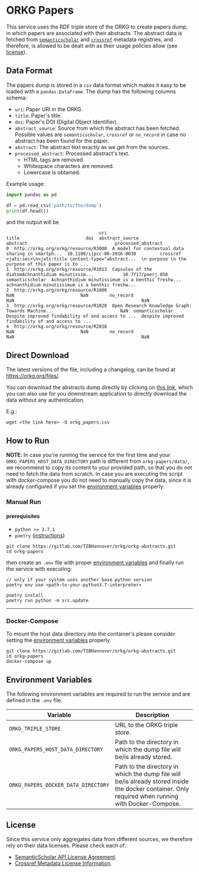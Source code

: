 # ORKG Papers

This service uses the RDF triple store of the ORKG to create papers dump, in which papers
are associated with their abstracts. The abstract data is fetched from
[``semanticscholar``](https://www.semanticscholar.org/) and [``crossref``](https://www.crossref.org/)
metadata registries, and therefore, is allowed to be dealt with as their usage policies allow
(see [license](#license)).

## Data Format
The papers dump is stored in a ``csv`` data format which makes it easy to be loaded with
a ``pandas.DataFrame``. The dump has the following columns schema:

* ``uri``: Paper URI in the ORKG.
* ``title``: Paper's title.
* ``doi``: Paper's DOI (Digital Object Identifier).
* ``abstract_source``: Source from which the abstract has been fetched. Possible values are ``semanticscholar``,
``crossref`` or ``no_record`` in case no abstract has been found for the paper.
* ``abstract``: The abstract text exactly as we get from the sources.
* ``processed_abstract``: Processed abstract's text. 
  * HTML tags are removed.
  * Whitespace characters are removed.
  * Lowercase is obtained.

Example usage:

```python
import pandas as pd

df = pd.read_csv('path/to/the/dump')
print(df.head())
```
and the output will be 

```commandline
                                   uri                                              title                         doi  abstract_source                                           abstract                                 processed_abstract
0  http://orkg.org/orkg/resource/R3000  A model for contextual data sharing in smartph...  10.1108/ijpcc-06-2016-0030         crossref  <jats:sec>\n<jats:title content-type="abstract...  \n purpose \n the purpose of this paper is to ...
1  http://orkg.org/orkg/resource/R1013  Capsules of the diatomAchnanthidium minutissim...           10.7717/peerj.858  semanticscholar  Achnanthidium minutissimum is a benthic freshw...  achnanthidium minutissimum is a benthic freshw...
2  http://orkg.org/orkg/resource/R1000                                                NaN                         NaN        no_record                                                NaN                                                NaN
3  http://orkg.org/orkg/resource/R1020  Open Research Knowledge Graph: Towards Machine...                         NaN  semanticscholar  Despite improved findability of and access to ...  despite improved findability of and access to ...
4  http://orkg.org/orkg/resource/R2018                                                NaN                         NaN        no_record                                                NaN                                                NaN
```


## Direct Download

The latest versions of the file, including a changelog, can be found at https://orkg.org/files/.

You can download the abstracts dump directly by clicking on 
[this link](https://orkg.org/files/orkg_papers.csv),
which you can also use for you downstream application to directly download the data without any authentication.

E.g.: 

```commandline
wget <the link here> -O orkg_papers.csv
```

## How to Run

**NOTE**: In case you're running the service for the first time and your ``ORKG_PAPERS_HOST_DATA_DIRECTORY``
path is different from ``orkg-papers/data/``, we recommend to copy its content to your provided path, so that
you do not need to fetch the data from scratch. In case you are executing the script with docker-compose
you do not need to manually copy the data, since it is already configured if you set the 
[environment variables](#environment-variables) properly.

### Manual Run

#### prerequisites

* ``python >= 3.7.1``
* ``poetry`` ([instructions](https://python-poetry.org/docs/#osx--linux--bashonwindows-install-instructions))

```commandline
git clone https://gitlab.com/TIBHannover/orkg/orkg-abstracts.git
cd orkg-papers
```

then create an ``.env`` file with proper [environment variables](#environment-variables) and finally run 
the service with executing:

```commandline
// only if your system uses another base python version
poetry env use <path-to-your-python3.7-interpreter> 

poetry install
poetry run python -m src.update
```

---------------------------
### Docker-Compose
To mount the host data directory into the container's please consider setting the [environment variables](#environment-variables)
properly. 

```commandline
git clone https://gitlab.com/TIBHannover/orkg/orkg-abstracts.git
cd orkg-papers
docker-compose up
```

## Environment Variables
The following environment variables are required to run the service
and are defined in the `.env` file.

| Variable                              | Description                                                                                                                                         |
|---------------------------------------|-----------------------------------------------------------------------------------------------------------------------------------------------------|
| ``ORKG_TRIPLE_STORE``                 | URL to the ORKG triple store.                                                                                                                       |
| ``ORKG_PAPERS_HOST_DATA_DIRECTORY``   | Path to the directory in which the dump file will be/is already stored.                                                                             |
| ``ORKG_PAPERS_DOCKER_DATA_DIRECTORY`` | Path to the directory in which the dump file will be/is already stored inside the docker container. Only required when running with Docker-Compose. |

## License
Since this service only aggregates data from different sources, we therefore rely on their data
licenses. Please check each of:
* [SemanticScholar API License Agreement](https://api.semanticscholar.org/license/).
* [Crossref Metadata License Information](https://www.crossref.org/documentation/retrieve-metadata/rest-api/rest-api-metadata-license-information/).
